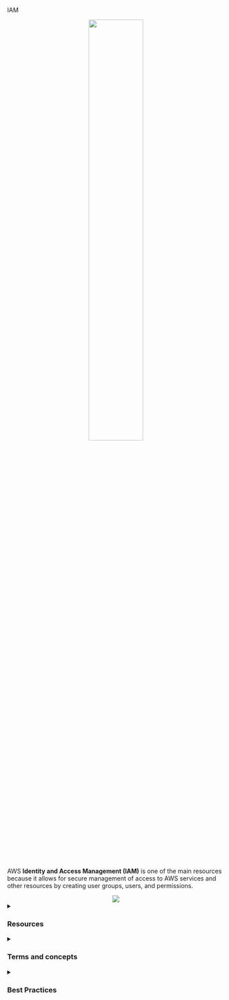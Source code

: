 IAM
<div align="center">
  <img src="https://branditechture.agency/brand-logos/wp-content/uploads/wpdm-cache/AWS-IAM-900x0.png" width="50%">
</div>

AWS <b>Identity and Access Management (IAM)</b> is one of the main resources because it allows for secure management of access to AWS services and other resources by creating user groups, users, and permissions.
<div align="center">
  <img src="https://user-images.githubusercontent.com/72712095/227651287-bb0f47cf-106b-4b27-be56-f954afef6bbb.png">
</div>
<details><summary> <h3>Resources</h3></summary>
<ul>
    <li><b>Shared access to AWS accounts:</b> Provides access permissions to other users</li>
    <li><b>Granular permissions:</b> Users can have different levels of access according to their roles in an AWS account</li>
    <li><b>MFA:</b> Multi-factor authentication</li>
    <li><b>Integration with AWS services:</b> Establishes levels of access permissions to AWS services</li>
    <li><b>Free:</b> IAM has no costs or usage limits</li>
</ul> 
</details>
<details><summary> <h3>Terms and concepts</h3></summary>
<ul>
<li><b>Identity:</b> Provides access to an AWS account</li>
<li><b>IAM Users:</b> Represents a person or service that uses AWS services</li>
<li><b>IAM Groups:</b> Collection of IAM users</li>
<li><b>IAM Roles:</b> Set of permissions that determine the level of access of an identity to AWS services
<div align="center">
<img src="https://cloudiofy.com/wp-content/uploads/2022/08/iam-entities.png" width="70%">
</div>  
</li>
<li><b>IAM Policies:</b> Define access permissions to AWS services (an object), when associated with a group and/or user, define their permissions. IAM Roles (role/function) have policies within them. Ways to use the policy:
<ul>
<li><b>Inline policy:</b> Permissions attached directly to an identity (not reusable)
<div align="center">
<img src="https://docs.aws.amazon.com/pt_br/IAM/latest/UserGuide/images/policies-inline-policies.diagram.png" width="70%">
</div>
</li>
<li><b>Managed policy:</b> Set of permissions available to multiple identities</li>
<div align="center">
<img src="https://docs.aws.amazon.com/pt_br/IAM/latest/UserGuide/images/policies-aws-managed-policies.diagram.png" width="70%">
</div>
</ul>   
</li>
<li><b>IAM Permissions:</b> Lowest level of the hierarchy, determines whether an identity can or cannot take an action on an AWS resource (Allow/Deny)</li>
</ul>
</details>
<details><summary> <h3>Best Practices</h3></summary>
 <p>
    AWS has a list of best practices to help developers and IT professionals manage access to AWS resources.  
 </p>
<ul>
    <li><b>Root account:</b> Do not use it for daily development tasks. It is more geared towards managing:
    <ul>
      <li>Account Dashboard</li>
      <li>Defining who the administrators are</li>
      <li>AWS plans and/or services</li>
    </ul>
    </li>
    <li><b>Users:</b> Create individual users and, if necessary, define a group for these users</li>
    <li><b>Least privilege:</b> Provide only the level of access needed</li>
    <li><b>Permissions:</b> Use user groups with permissions</li>
    <li><b>Auditing:</b> Activate AWS CloudTrail</li>
    <li><b>Passwords:</b> Always use strong passwords</li>
    <li><b>MFA:</b> Activate it for privileged users</li>
</ul> 
</details>

